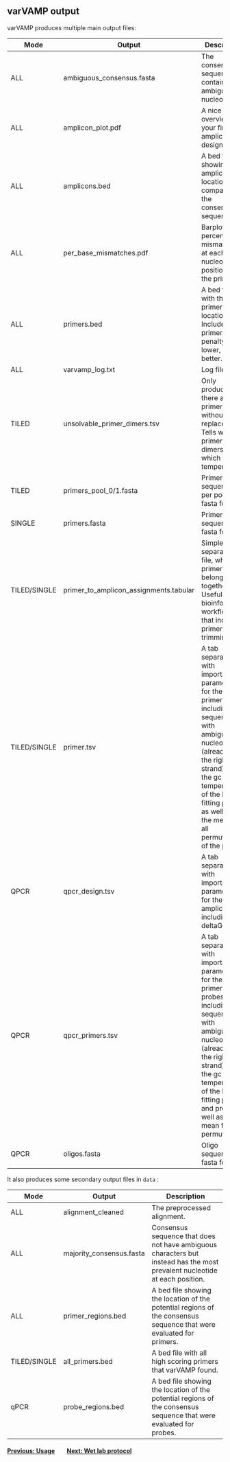 ## varVAMP output

varVAMP produces multiple main output files:


| Mode         | Output                                 | Description                                                                                                                                                                                                                                                              |
|--------------|----------------------------------------|--------------------------------------------------------------------------------------------------------------------------------------------------------------------------------------------------------------------------------------------------------------------------|
| ALL          | ambiguous_consensus.fasta              | The consensus sequence containing ambiguous nucleotides.                                                                                                                                                                                                                 |
| ALL          | amplicon_plot.pdf                      | A nice overview for your final amplicon design.                                                                                                                                                                                                                          |
| ALL          | amplicons.bed                          | A bed file showing the amplicon location compared to the consensus sequence.                                                                                                                                                                                             |
| ALL          | per_base_mismatches.pdf                | Barplot of the percent mismatches at each nucleotide position of the primer.                                                                                                                                                                                             |
| ALL          | primers.bed                            | A bed file with the primer locations. Includes the primer penalty. The lower, the better.                                                                                                                                                                                |
| ALL          | varvamp_log.txt                        | Log file.                                                                                                                                                                                                                                                                |
| TILED        | unsolvable_primer_dimers.tsv           | Only produced if there are primer dimers without replacements. Tells which primers form dimers and at which temperature.                                                                                                                                                 |
| TILED        | primers_pool_0/1.fasta                 | Primer sequences per pool in fasta format.                                                                                                                                                                                                                               |
| SINGLE       | primers.fasta                          | Primer sequences in fasta format.                                                                                                                                                                                                                                        |
| TILED/SINGLE | primer_to_amplicon_assignments.tabular | Simple tab separated file, which primers belong together. Useful for bioinformatic workflows that include primer trimming                                                                                                                                                |
| TILED/SINGLE | primer.tsv                             | A tab separated file with important parameters for the primers including the sequence with ambiguous nucleotides (already in the right strand) and the gc and temperature of the best fitting primer as well as for the mean for all permutations of the primer.         |
| QPCR         | qpcr_design.tsv                        | A tab separated file with important parameters for the qPCR amplicon including the deltaG.                                                                                                                                                                               |
| QPCR         | qpcr_primers.tsv                       | A tab separated file with important parameters for the primers  and probes including the sequence with ambiguous nucleotides (already in the right strand) and the gc and temperature of the best fitting primer and probe as well as for the mean for all permutations. |
| QPCR         | oligos.fasta                           | Oligo sequences in fasta format.                                                                                                                                                                                                                                         |


It also produces some secondary output files in `data` :

| Mode | Output | Description |
| --- | --- | --- |
| ALL | alignment_cleaned | The preprocessed alignment. |
| ALL | majority_consensus.fasta | Consensus sequence that does not have ambiguous characters but instead has the most prevalent nucleotide at each position. |
| ALL | primer_regions.bed | A bed file showing the location of the potential regions of the consensus sequence that were evaluated for primers. |
| TILED/SINGLE | all_primers.bed | A bed file with all high scoring primers that varVAMP found. |
| qPCR | probe_regions.bed | A bed file showing the location of the potential regions of the consensus sequence that were evaluated for probes. |

#### [Previous: Usage](./usage.md)&emsp;&emsp;[Next: Wet lab protocol](./wet_lab_protocol.md)
